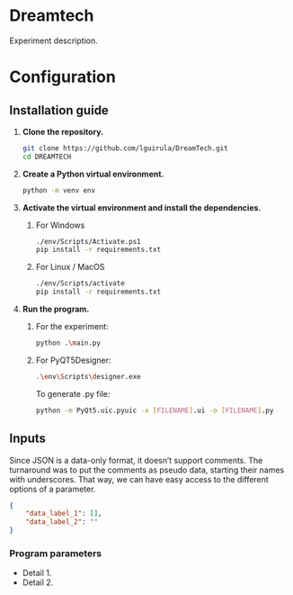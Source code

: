 # Dreamtech

Experiment description.

# Configuration

## Installation guide

1. **Clone the repository.**
    
    ```bash
    git clone https://github.com/lguirula/DreamTech.git
    cd DREAMTECH
    ```
    
2. **Create a Python virtual environment.**
    
    ```bash
    python -m venv env
    ```
    
3. **Activate the virtual environment and install the dependencies.**
    1. For Windows
        
        ```bash
        ./env/Scripts/Activate.ps1
        pip install -r requirements.txt
        ```
        
    2. For Linux / MacOS
        
        ```bash
        ./env/Scripts/activate
        pip install -r requirements.txt
        ```
        
4. **Run the program.**
    1. For the experiment:
        
        ```bash
        python .\main.py
        ```

    2. For PyQT5Designer:
        ```bash
        .\env\Scripts\designer.exe
        ```
        To generate .py file:
        ```bash
        python -m PyQt5.uic.pyuic -x [FILENAME].ui -o [FILENAME].py
        ```

## Inputs

Since JSON is a data-only format, it doesn’t support comments. The turnaround was to put the comments as pseudo data, starting their names with underscores. That way, we can have easy access to the different options of a parameter.

```json
{
    "data_label_1": [],
    "data_label_2": ""
}
```

### **Program parameters**

- Detail 1.
- Detail 2.
